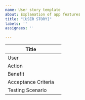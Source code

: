 ```yaml
---
name: User story template
about: Explanation of app features
title: "[USER STORY]"
labels: ''
assignees: ''

---
```


| Title |  |
|----------|----------|
| User  |   |
| Action  |   |
| Benefit  |   |
| Acceptance Criteria  |   |
| Testing Scenario  |   |
